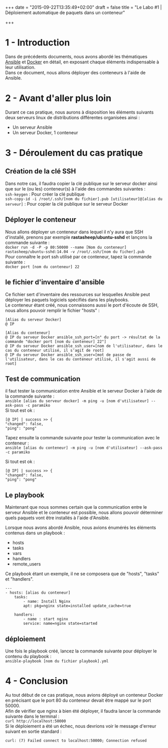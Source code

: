 +++
date = "2015-09-22T13:35:49+02:00"
draft = false
title = "Le Labo #1 | Déploiement automatique de paquets dans un conteneur"

+++

# 1 - Introduction #
Dans de précédents documents, nous avons abordé les thématiques [Ansible](http://localhost:1313/ansible/) et [Docker](http://localhost:1313/docker/) en détail, en exposant chaque éléments indispensable à leur utilisation.  
Dans ce document, nous allons déployer des conteneurs à l'aide de Ansible.

# 2 - Avant d'aller plus loin #
Durant ce cas pratique, nous aurons à disposition les éléments suivants deux serveurs linux de distributions différentes organisées ainsi :  
- Un serveur Ansible  
- Un serveur Docker, 1 conteneur

# 3 - Déroulement du cas pratique #
## Création de la clé SSH
Dans notre cas, il faudra copier la clé publique sur le serveur docker ainsi que sur le (ou les) conteneur(s) à l'aide des commandes suivantes :  
`ssh-keygen` : Pour créer la clé publique  
`ssh-copy-id -i /root/.ssh/[nom du fichier].pub [utilisateur]@[alias du serveur]` : Pour copier la clé publique sur le serveur Docker

## Déployer le conteneur
Nous allons déployer un conteneur dans lequel il n'y aura que SSH d'installé, prenons par exemple **rastasheep/ubuntu-sshd** et lançons la commande suivante :  
`docker run -d -P -p 80:50000 --name [Nom du conteneur] rastasheep/ubuntu-sshd:14.04 -v /root/.ssh/[nom du ficher].pub`  
Pour connaître le port ssh utilisé par ce conteneur, tapez la commande suivante :  
`docker port [nom du conteneur] 22`

## le fichier d'inventaire d'ansible
Ce fichier sert d'inventaire des ressources sur lesquelles Ansible peut déployer les paquets logiciels spécifiés dans les playbooks.  
Le conteneur étant créé, nous connaissons aussi le port d'écoute de SSH, nous allons pouvoir remplir le fichier "hosts" :
  
	[Alias du serveur Docker]  
	@ IP

	[Alias du conteneur]  
	@ IP du serveur Docker ansible_ssh_port=[n° du port -> résultat de la commande "docker port [nom du conteneur] 22"]  
	@ IP du serveur Docker ansible_ssh_user=[nom de l'utilisateur, dans le cas du conteneur utilisé, il s'agit de root]  
	@ IP du serveur Docker ansible_ssh_user=[mot de passe de l'utilisateur, dans le cas du conteneur utilisé, il s'agit aussi de root]

## Test de communication
il faut tester la communication entre Ansible et le serveur Docker à l'aide de la commande suivante :  
`ansible [alias du serveur docker] -m ping -u [nom d'utilisateur] --ask-pass -c paramiko`  
Si tout est ok :
  
	[@ IP] | success >> {  
	"changed": false,  
	"ping": "pong"

Tapez ensuite la commande suivante pour tester la communication avec le conteneur :   
`ansible [alias du conteneur] -m ping -u [nom d'utilisateur] --ask-pass -c paramiko`

Si tout est ok :
  
	[@ IP] | success >> {  
	"changed": false,  
	"ping": "pong"

## Le playbook
Maintenant que nous sommes certain que la communication entre le serveur Ansible et le conteneur est possible, nous allons pouvoir déterminer quels paquets vont être installés à l'aide d'Ansible.

Lorsque nous avons abordé Ansible, nous avions énumérés les éléments contenus dans un playbook :  

- hosts  
- tasks  
- vars  
- handlers  
- remote_users

Ce playbook étant un exemple, il ne se composera que de "hosts", "tasks" et "handlers".

	---  
	- hosts: [alias du conteneur]  
		tasks:  
			- name: Install Nginx  
			apt: pkg=nginx state=installed update_cache=true  
  
		handlers:  
			- name : start nginx  
			service: name=nginx state=started  

## déploiement
Une fois le playbook créé, lancez la commande suivante pour déployer le contenu du playbook :  
`ansible-playbook [nom du fichier playbook].yml`

# 4 - Conclusion #
Au tout début de ce cas pratique, nous avions déployé un conteneur Docker en précisant que le port 80 du conteneur devait être mappé sur le port 50000.  
Afin de vérifier que nginx à bien été déployer, il faudra lancer la commande suivante dans le terminal :  
`curl http://localhost:50000`  
Si le déploiement a été un échec, nous devrions voir  le message d'erreur suivant en sortie standard : 

	curl: (7) Failed connect to localhost:50000; Connection refused

